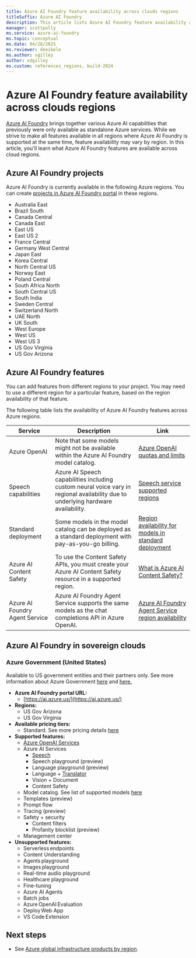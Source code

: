 ```yaml
---
title: Azure AI Foundry feature availability across clouds regions
titleSuffix: Azure AI Foundry
description: This article lists Azure AI Foundry feature availability across clouds regions.
manager: scottpolly
ms.service: azure-ai-foundry
ms.topic: conceptual
ms.date: 04/28/2025
ms.reviewer: deeikele
ms.author: sgilley
author: sdgilley
ms.custom: references_regions, build-2024
---
```


# Azure AI Foundry feature availability across clouds regions

[Azure AI Foundry](https://ai.azure.com) brings together various Azure AI capabilities that previously were only available as standalone Azure services. While we strive to make all features available in all regions where Azure AI Foundry is supported at the same time, feature availability may vary by region. In this article, you'll learn what Azure AI Foundry features are available across cloud regions.  

## Azure AI Foundry projects

Azure AI Foundry is currently available in the following Azure regions. You can create [projects in Azure AI Foundry portal](../how-to/create-projects.md) in these regions.

- Australia East
- Brazil South
- Canada Central
- Canada East
- East US
- East US 2
- France Central
- Germany West Central
- Japan East
- Korea Central
- North Central US
- Norway East
- Poland Central
- South Africa North
- South Central US
- South India
- Sweden Central
- Switzerland North
- UAE North
- UK South
- West Europe
- West US
- West US 3
- US Gov Virginia
- US Gov Arizona

## Azure AI Foundry features
 
You can add features from different regions to your project. You may need to use a different region for a particular feature, based on the region availability of that feature.

The following table lists the availability of Azure AI Foundry features across Azure regions.

| Service                        | Description                                                                                                                                          | Link                                                                                                      |
|--------------------------------|------------------------------------------------------------------------------------------------------------------------------------------------------|-----------------------------------------------------------------------------------------------------------|
| Azure OpenAI                   | Note that some models might not be available within the Azure AI Foundry model catalog.                                                              | [Azure OpenAI quotas and limits](/azure/ai-services/openai/quotas-limits)
| Speech capabilities            | Azure AI Speech capabilities including custom neural voice vary in regional availability due to underlying hardware availability.                     | [Speech service supported regions](../../ai-services/speech-service/regions.md)                           |
| Standard deployment     | Some models in the model catalog can be deployed as a standard deployment with pay-as-you-go billing.                                                      | [Region availability for models in standard deployment](../how-to/deploy-models-serverless-availability.md) |
| Azure AI Content Safety        | To use the Content Safety APIs, you must create your Azure AI Content Safety resource in a supported region.                                           | [What is Azure AI Content Safety?](../../ai-services/content-safety/overview.md#region-availability)       |
| Azure AI Foundry Agent Service         | Azure AI Foundry Agent Service supports the same models as the chat completions API in Azure OpenAI.                                                          | [Azure AI Foundry Agent Service region availability](../../ai-services/agents/concepts/model-region-support.md#azure-openai-models) |

## Azure AI Foundry in sovereign clouds

### Azure Government (United States)

Available to US government entities and their partners only. See more information about Azure Government [here](/azure/azure-government/documentation-government-welcome) and [here.](/azure/azure-government/compare-azure-government-global-azure)

- **Azure AI Foundry portal URL:**
  - [https://ai.azure.us/](https://ai.azure.us/)
- **Regions:**
  - US Gov Arizona
  - US Gov Virginia
- **Available pricing tiers:**
  - Standard. See more pricing details [here](https://azure.microsoft.com/pricing/details/ai-foundry/)
- **Supported features:**
  - [Azure OpenAI Services](../../ai-services/openai/azure-government.md)
  - Azure AI Services
    - [Speech](../../ai-services/speech-service/regions.md)
    - Speech playground (preview)
    - Language playground (preview)
    - Language + [Translator](../../ai-services/translator/reference/sovereign-clouds.md)
    - Vision + Document
    - Content Safety
  - Model catalog. See list of supported models [here](../../machine-learning/reference-machine-learning-cloud-parity.md)
  - Templates (preview)
  - Prompt flow
  - Tracing (preview)
  - Safety + security
    - Content filters
    - Profanity blocklist (preview)
  - Management center
- **Unsupported features:**
  - Serverless endpoints  
  - Content Understanding
  - Agents playground
  - Images playground
  - Real-time audio playground
  - Healthcare playground
  - Fine-tuning 
  - Azure AI Agents
  - Batch jobs 
  - Azure OpenAI Evaluation
  - Deploy Web App
  - VS Code Extension 

## Next steps

- See [Azure global infrastructure products by region](https://azure.microsoft.com/global-infrastructure/services/).
